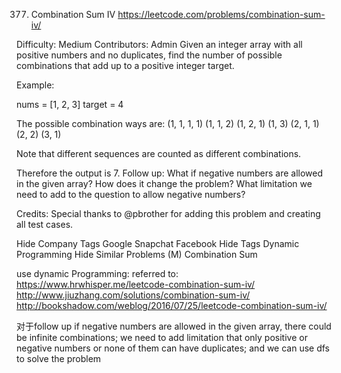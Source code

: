 377. Combination Sum IV
https://leetcode.com/problems/combination-sum-iv/

Difficulty: Medium
Contributors: Admin
Given an integer array with all positive numbers and no duplicates, find the number of possible combinations that add up to a positive integer target.

Example:

nums = [1, 2, 3]
target = 4

The possible combination ways are:
(1, 1, 1, 1)
(1, 1, 2)
(1, 2, 1)
(1, 3)
(2, 1, 1)
(2, 2)
(3, 1)

Note that different sequences are counted as different combinations.

Therefore the output is 7.
Follow up:
What if negative numbers are allowed in the given array?
How does it change the problem?
What limitation we need to add to the question to allow negative numbers?

Credits:
Special thanks to @pbrother for adding this problem and creating all test cases.

Hide Company Tags Google Snapchat Facebook
Hide Tags Dynamic Programming
Hide Similar Problems (M) Combination Sum

use dynamic Programming:
referred to:
https://www.hrwhisper.me/leetcode-combination-sum-iv/
http://www.jiuzhang.com/solutions/combination-sum-iv/
http://bookshadow.com/weblog/2016/07/25/leetcode-combination-sum-iv/

对于follow up
if negative numbers are allowed in the given array, there could be infinite combinations;
we need to add limitation that only positive or negative numbers or none of them can have duplicates;
and we can use dfs to solve the problem
